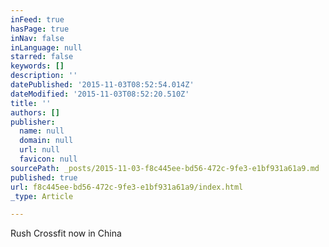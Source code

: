 ```yaml
---
inFeed: true
hasPage: true
inNav: false
inLanguage: null
starred: false
keywords: []
description: ''
datePublished: '2015-11-03T08:52:54.014Z'
dateModified: '2015-11-03T08:52:20.510Z'
title: ''
authors: []
publisher:
  name: null
  domain: null
  url: null
  favicon: null
sourcePath: _posts/2015-11-03-f8c445ee-bd56-472c-9fe3-e1bf931a61a9.md
published: true
url: f8c445ee-bd56-472c-9fe3-e1bf931a61a9/index.html
_type: Article

---
```

Rush Crossfit now in China